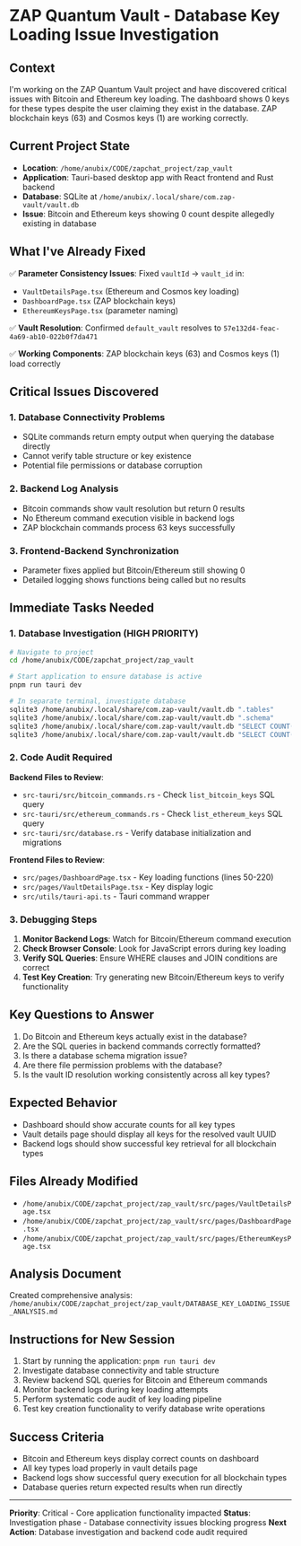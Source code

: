 # ZAP Quantum Vault - Database Key Loading Issue Investigation

## Context
I'm working on the ZAP Quantum Vault project and have discovered critical issues with Bitcoin and Ethereum key loading. The dashboard shows 0 keys for these types despite the user claiming they exist in the database. ZAP blockchain keys (63) and Cosmos keys (1) are working correctly.

## Current Project State
- **Location**: `/home/anubix/CODE/zapchat_project/zap_vault`
- **Application**: Tauri-based desktop app with React frontend and Rust backend
- **Database**: SQLite at `/home/anubix/.local/share/com.zap-vault/vault.db`
- **Issue**: Bitcoin and Ethereum keys showing 0 count despite allegedly existing in database

## What I've Already Fixed
✅ **Parameter Consistency Issues**: Fixed `vaultId` → `vault_id` in:
- `VaultDetailsPage.tsx` (Ethereum and Cosmos key loading)
- `DashboardPage.tsx` (ZAP blockchain keys)  
- `EthereumKeysPage.tsx` (parameter naming)

✅ **Vault Resolution**: Confirmed `default_vault` resolves to `57e132d4-feac-4a69-ab10-022b0f7da471`

✅ **Working Components**: ZAP blockchain keys (63) and Cosmos keys (1) load correctly

## Critical Issues Discovered

### 1. Database Connectivity Problems
- SQLite commands return empty output when querying the database directly
- Cannot verify table structure or key existence
- Potential file permissions or database corruption

### 2. Backend Log Analysis
- Bitcoin commands show vault resolution but return 0 results
- No Ethereum command execution visible in backend logs
- ZAP blockchain commands process 63 keys successfully

### 3. Frontend-Backend Synchronization
- Parameter fixes applied but Bitcoin/Ethereum still showing 0
- Detailed logging shows functions being called but no results

## Immediate Tasks Needed

### 1. Database Investigation (HIGH PRIORITY)
```bash
# Navigate to project
cd /home/anubix/CODE/zapchat_project/zap_vault

# Start application to ensure database is active
pnpm run tauri dev

# In separate terminal, investigate database
sqlite3 /home/anubix/.local/share/com.zap-vault/vault.db ".tables"
sqlite3 /home/anubix/.local/share/com.zap-vault/vault.db ".schema"
sqlite3 /home/anubix/.local/share/com.zap-vault/vault.db "SELECT COUNT(*) FROM bitcoin_keys WHERE is_active = 1;"
sqlite3 /home/anubix/.local/share/com.zap-vault/vault.db "SELECT COUNT(*) FROM ethereum_keys WHERE is_active = 1;"
```

### 2. Code Audit Required
**Backend Files to Review**:
- `src-tauri/src/bitcoin_commands.rs` - Check `list_bitcoin_keys` SQL query
- `src-tauri/src/ethereum_commands.rs` - Check `list_ethereum_keys` SQL query
- `src-tauri/src/database.rs` - Verify database initialization and migrations

**Frontend Files to Review**:
- `src/pages/DashboardPage.tsx` - Key loading functions (lines 50-220)
- `src/pages/VaultDetailsPage.tsx` - Key display logic
- `src/utils/tauri-api.ts` - Tauri command wrapper

### 3. Debugging Steps
1. **Monitor Backend Logs**: Watch for Bitcoin/Ethereum command execution
2. **Check Browser Console**: Look for JavaScript errors during key loading
3. **Verify SQL Queries**: Ensure WHERE clauses and JOIN conditions are correct
4. **Test Key Creation**: Try generating new Bitcoin/Ethereum keys to verify functionality

## Key Questions to Answer
1. Do Bitcoin and Ethereum keys actually exist in the database?
2. Are the SQL queries in backend commands correctly formatted?
3. Is there a database schema migration issue?
4. Are there file permission problems with the database?
5. Is the vault ID resolution working consistently across all key types?

## Expected Behavior
- Dashboard should show accurate counts for all key types
- Vault details page should display all keys for the resolved vault UUID
- Backend logs should show successful key retrieval for all blockchain types

## Files Already Modified
- `/home/anubix/CODE/zapchat_project/zap_vault/src/pages/VaultDetailsPage.tsx`
- `/home/anubix/CODE/zapchat_project/zap_vault/src/pages/DashboardPage.tsx`
- `/home/anubix/CODE/zapchat_project/zap_vault/src/pages/EthereumKeysPage.tsx`

## Analysis Document
Created comprehensive analysis: `/home/anubix/CODE/zapchat_project/zap_vault/DATABASE_KEY_LOADING_ISSUE_ANALYSIS.md`

## Instructions for New Session
1. Start by running the application: `pnpm run tauri dev`
2. Investigate database connectivity and table structure
3. Review backend SQL queries for Bitcoin and Ethereum commands
4. Monitor backend logs during key loading attempts
5. Perform systematic code audit of key loading pipeline
6. Test key creation functionality to verify database write operations

## Success Criteria
- Bitcoin and Ethereum keys display correct counts on dashboard
- All key types load properly in vault details page  
- Backend logs show successful query execution for all blockchain types
- Database queries return expected results when run directly

---
**Priority**: Critical - Core application functionality impacted
**Status**: Investigation phase - Database connectivity issues blocking progress
**Next Action**: Database investigation and backend code audit required
